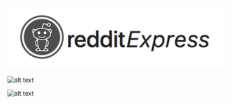 

![alt text](https://github.com/cidouchi/redditExpress/blob/master/logo.png)



![alt text](https://fat.gfycat.com/DistantNaughtyFritillarybutterfly.gif)

![alt text](https://gfycat.com/gifs/detail/AdmiredPartialDegu)